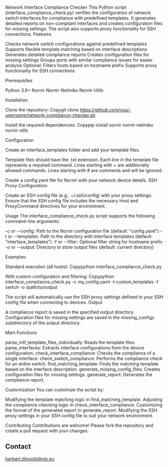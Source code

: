Network Interface Compliance Checker
This Python script (interface_compliance_check.py) verifies the configuration of network switch interfaces for compliance with predefined templates. It generates detailed reports on non-compliant interfaces and creates configuration files for missing settings. The script also supports proxy functionality for SSH connections.
Features

Checks network switch configurations against predefined templates
Supports flexible template matching based on interface descriptions
Generates detailed compliance reports
Creates configuration files for missing settings
Groups ports with similar compliance issues for easier analysis
Optional: Filters hosts based on hostname prefix
Supports proxy functionality for SSH connections

Prerequisites

Python 3.6+
Nornir
Nornir-Netmiko
Nornir-Utils

Installation

Clone the repository:
Copygit clone https://github.com/your-username/network-compliance-checker.git

Install the required dependencies:
Copypip install nornir nornir-netmiko nornir-utils


Configuration

Create an interface_templates folder and add your template files.

Template files should have the .txt extension.
Each line in the template file represents a required command.
Lines starting with + are additionally allowed commands.
Lines starting with # are comments and will be ignored.


Create a config.yaml file for Nornir with your network device details.
SSH Proxy Configuration:

Create an SSH config file (e.g., ~/.ssh/config) with your proxy settings.
Ensure that the SSH config file includes the necessary Host and ProxyCommand directives for your environment.



Usage
The interface_compliance_check.py script supports the following command-line arguments:

-c or --config: Path to the Nornir configuration file (default: "config.yaml")
-t or --templates: Path to the directory with interface templates (default: "interface_templates")
-f or --filter: Optional filter string for hostname prefix
-o or --output: Directory to store output files (default: current directory)

Examples:

Standard execution (all hosts):
Copypython interface_compliance_check.py

With custom configuration and filtering:
Copypython interface_compliance_check.py -c my_config.yaml -t custom_templates -f switch -o /path/to/output


The script will automatically use the SSH proxy settings defined in your SSH config file when connecting to devices.
Output

A compliance report is saved in the specified output directory.
Configuration files for missing settings are saved in the missing_configs subdirectory of the output directory.

Main Functions

parse_intf_template_files_individually: Reads the template files.
parse_interfaces: Extracts interface configurations from the device configuration.
check_interface_compliance: Checks the compliance of a single interface.
check_switch_compliance: Performs the compliance check for an entire switch.
find_matching_template: Finds the matching template based on the interface description.
generate_missing_config_files: Creates configuration files for missing settings.
generate_report: Generates the compliance report.

Customization
You can customize the script by:

Modifying the template matching logic in find_matching_template.
Adjusting the compliance checking logic in check_interface_compliance.
Customizing the format of the generated report in generate_report.
Modifying the SSH proxy settings in your SSH config file to suit your network environment.

Contributing
Contributions are welcome! Please fork the repository and create a pull request with your changes.


## Contact

herbert.dinnobl@nts.eu